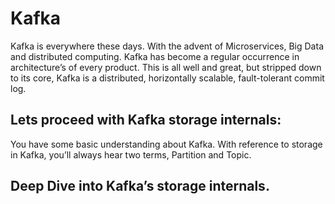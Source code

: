 # Kafka
Kafka is everywhere these days. With the advent of Microservices, Big Data and distributed computing. Kafka has become a regular occurrence in architecture’s of every product. This is all well and great, but stripped down to its core, Kafka is a distributed, horizontally scalable, fault-tolerant commit log.

## Lets proceed with Kafka storage internals:
You have some basic understanding about Kafka. With reference to storage in Kafka, you’ll always hear two terms, Partition and Topic.


## Deep Dive into Kafka’s storage internals.



<!--stackedit_data:
eyJoaXN0b3J5IjpbNjc3OTI5NDQxLC0yMDU0NDg2NjgxLC00Nz
A0NTI2MDgsNjUwODk4MTgsLTIwODg3NDY2MTIsLTIwODg3NDY2
MTIsLTExNzE5Mjg0NSw5MzMzMDk3ODcsMTIxODQ3NjUwOSwtMT
czODQxNDAzLC04ODEwNDI1NjEsLTIwMTQzMjI4MzUsLTM3MzMy
NzU0NywyMzY5MTg0NDUsLTg1MTA4MDg1NSwtMTk3NTY4MTUzNC
wtMjAzNTgyMDM0NiwtNDUzODQ2MjY0LC0xODA4MzMxMTk0LDY1
OTI1Njk5Nl19
-->